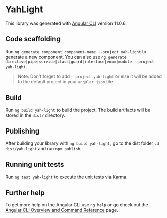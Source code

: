 # YahLight

This library was generated with [Angular CLI](https://github.com/angular/angular-cli) version 11.0.6.

## Code scaffolding

Run `ng generate component component-name --project yah-light` to generate a new component. You can also use `ng generate directive|pipe|service|class|guard|interface|enum|module --project yah-light`.
> Note: Don't forget to add `--project yah-light` or else it will be added to the default project in your `angular.json` file. 

## Build

Run `ng build yah-light` to build the project. The build artifacts will be stored in the `dist/` directory.

## Publishing

After building your library with `ng build yah-light`, go to the dist folder `cd dist/yah-light` and run `npm publish`.

## Running unit tests

Run `ng test yah-light` to execute the unit tests via [Karma](https://karma-runner.github.io).

## Further help

To get more help on the Angular CLI use `ng help` or go check out the [Angular CLI Overview and Command Reference](https://angular.io/cli) page.
